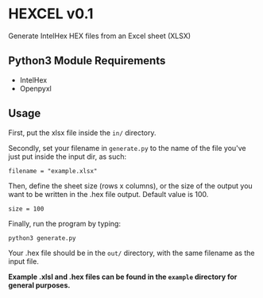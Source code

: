 # HEXCEL v0.1

Generate IntelHex HEX files from an Excel sheet (XLSX)

## Python3 Module Requirements

* IntelHex
* Openpyxl

## Usage

First, put the xlsx file inside the ```in/``` directory.

Secondly, set your filename in ```generate.py``` to the name of the file you've just put inside the input dir, as such:
```
filename = "example.xlsx"
```

Then, define the sheet size (rows x columns), or the size of the output you want to be written in the .hex file output. Default value is 100.
```
size = 100
```

Finally, run the program by typing:
```
python3 generate.py
```

Your .hex file should be in the ```out/``` directory, with the same filename as the input file.

**Example .xlsl and .hex files can be found in the ```example``` directory for general purposes.**
